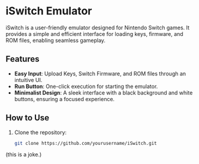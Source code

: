 # iSwitch Emulator

iSwitch is a user-friendly emulator designed for Nintendo Switch games. It provides a simple and efficient interface for loading keys, firmware, and ROM files, enabling seamless gameplay.

## Features
- **Easy Input**: Upload Keys, Switch Firmware, and ROM files through an intuitive UI.
- **Run Button**: One-click execution for starting the emulator.
- **Minimalist Design**: A sleek interface with a black background and white buttons, ensuring a focused experience.

## How to Use
1. Clone the repository:
   ```bash
   git clone https://github.com/yourusername/iSwitch.git

(this is a joke.)
